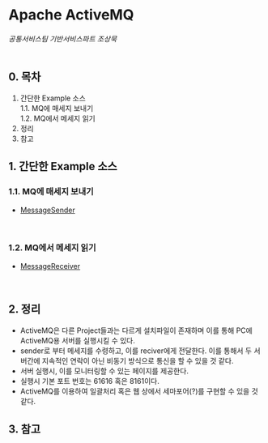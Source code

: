 # Apache ActiveMQ
###### 공통서비스팀 기반서비스파트 조상묵 <br><br>

## 0. 목차
1. 간단한 Example 소스<br>
1.1. MQ에 매세지 보내기<br>
1.2. MQ에서 메세지 읽기<br>
2. 정리<br>
3. 참고<br>

## 1. 간단한 Example 소스
### 1.1. MQ에 매세지 보내기
- [MessageSender](Apache_ActiveMQ/src⁩/main⁩/java⁩/test⁩/com⁩/⁨mq⁩/MessageSender.java)<br>
<br>

### 1.2. MQ에서 메세지 읽기
- [MessageReceiver](Apache_ActiveMQ/src⁩/main⁩/java⁩/test⁩/com⁩/⁨mq⁩/MessageReceiver.java)<br>
<br>

## 2. 정리
- ActiveMQ은 다른 Project들과는 다르게 설치파일이 존재하며 이를 통해 PC에 ActiveMQ용 서버를 실행시킬 수 있다.<br>
- sender로 부터 메세지를 수령하고, 이를 reciver에게 전달한다. 이를 통해서 두 서버간에 지속적인 연락이 아닌 비동기 방식으로 통신을 할 수 있을 것 같다.
- 서버 실행시, 이를 모니터링할 수 있는 페이지를 제공한다.<br>
- 실행시 기본 포트 번호는 61616 혹은 8161이다.<br>
- ActiveMQ를 이용하여 일괄처리 혹은 웹 상에서 세마포어(?)를 구현할 수 있을 것 같다.<br>

## 3. 참고
